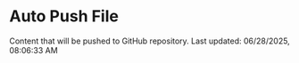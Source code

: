 # Auto Push File

Content that will be pushed to GitHub repository.
Last updated: 06/28/2025, 08:06:33 AM